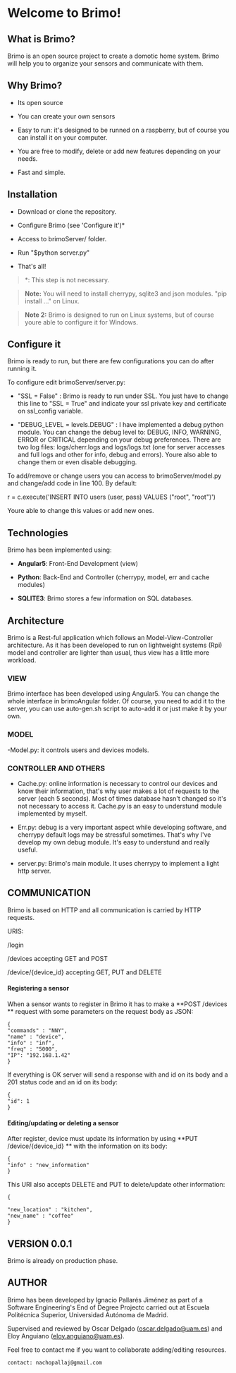 # Welcome to Brimo!

  

  

## What is Brimo?

  

Brimo is an open source project to create a domotic home system. Brimo will help you to organize your sensors and communicate with them.

  

  

## Why Brimo?

  

  

- Its open source

  

- You can create your own sensors

  

- Easy to run: it's designed to be runned on a raspberry, but of course you can install it on your computer.

  

- You are free to modify, delete or add new features depending on your needs.

  

- Fast and simple.

  

  

## Installation

  

  

- Download or clone the repository.

  

- Configure Brimo (see 'Configure it')*

  

- Access to brimoServer/ folder.

  

- Run "$python server.py"

  

- That's all!

  

> *: This step is not necessary.

  

>  **Note:** You will need to install cherrypy, sqlite3 and json modules. "pip install ..." on Linux.

  

>  **Note 2:** Brimo is designed to run on Linux systems, but of course youre able to configure it for Windows.

  

  

## Configure it

  

  

Brimo is ready to run, but there are few configurations you can do after running it.

  

To configure edit brimoServer/server.py:

  

  

- "SSL = False" : Brimo is ready to run under SSL. You just have to change this line to "SSL = True" and indicate your ssl private key and certificate on ssl_config variable.

  

  

- "DEBUG_LEVEL = levels.DEBUG" : I have implemented a debug python module. You can change the debug level to: DEBUG, INFO, WARNING, ERROR or CRITICAL depending on your debug preferences. There are two log files: logs/cherr.logs and logs/logs.txt (one for server accesses and full logs and other for info, debug and errors). Youre also able to change them or even disable debugging.

  

  

To add/remove or change users you can access to brimoServer/model.py and change/add code in line 100. By default:

  

  

r = c.execute('INSERT INTO users (user, pass) VALUES ("root", "root")')

  

  

Youre able to change this values or add new ones.

  

  

## Technologies

  

  

Brimo has been implemented using:

  

-  **Angular5**: Front-End Development (view)

  

-  **Python**: Back-End and Controller (cherrypy, model, err and cache modules)

  

-  **SQLITE3**: Brimo stores a few information on SQL databases.

  

  

## Architecture

  

  

Brimo is a Rest-ful application which follows an Model-View-Controller architecture. As it has been developed to run on lightweight systems (Rpi) model and controller are lighter than usual, thus view has a little more workload.

  

  

### VIEW

  

  

Brimo interface has been developed using Angular5. You can change the whole interface in brimoAngular folder. Of course, you need to add it to the server, you can use auto-gen.sh script to auto-add it or just make it by your own.

  

  

### MODEL

  

  

-Model.py: it controls users and devices models.

  

  

### CONTROLLER AND OTHERS

  

  

- Cache.py: online information is necessary to control our devices and know their information, that's why user makes a lot of requests to the server (each 5 seconds). Most of times database hasn't changed so it's not necessary to access it. Cache.py is an easy to understund module implemented by myself.

  

- Err.py: debug is a very important aspect while developing software, and cherrypy default logs may be stressful sometimes. That's why I've develop my own debug module. It's easy to understund and really useful.

  

- server.py: Brimo's main module. It uses cherrypy to implement a light http server.

  

  

## COMMUNICATION

  

  

Brimo is based on HTTP and all communication is carried by HTTP requests.

  

  

URIS:

  

  

/login

  

/devices accepting GET and POST

  

/device/{device_id} accepting GET, PUT and DELETE

  

  

#### Registering a sensor

  

When a sensor wants to register in Brimo it has to make a **POST /devices ** request with some parameters on the request body as JSON:

	{
	"commands" : "NNY",
	"name" : "device",
	"info" : "inf",
	"freq" : "5000",
	"IP": "192.168.1.42"
	}

  

If everything is OK server will send a response with and id on its body and a 201 status code and an id on its body:

  
	
	{
	"id": 1
	}

  

  

#### Editing/updating or deleting a sensor

  

After register, device must update its information by using **PUT /device/{device_id} ** with the information on its body:

  
	
	{
	"info" : "new_information"
	}

  

This URI also accepts DELETE and PUT to delete/update other information:

  

	{

	"new_location" : "kitchen",
	"new_name" : "coffee"
	}

  
## VERSION 0.0.1


Brimo is already on production phase.

## AUTHOR

  

Brimo has been developed by Ignacio Pallarés Jiménez as part of a Software Engineering's End of Degree Projectc carried out at Escuela Politécnica Superior, Universidad Autónoma de Madrid.

Supervised and reviewed by Oscar Delgado (oscar.delgado@uam.es) and Eloy Anguiano (eloy.anguiano@uam.es).

Feel free to contact me if you want to collaborate adding/editing resources.

	contact: nachopallaj@gmail.com
